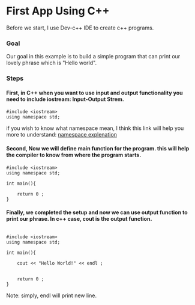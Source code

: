 
# First App Using C++

Before we start, I use Dev-c++ IDE to create c++ programs.

### Goal
Our goal in this example is to build a simple program that can print our lovely phrase which is "Hello world".


### Steps
#### First, in C++ when you want to use input and output functionality you need to include iostream: Input-Output Strem.

```git
#include <iostream>
using namespace std;
```

if you wish to know what namespace mean, I think this link will help you more to understand:
<a href="https://www.quora.com/What-does-using-namespace-std-mean-in-C++">namespace explenation</a>


#### Second, Now we will define main function for the program. this will help the compiler to know from where the program starts.

```git 
#include <iostream>
using namespace std;

int main(){

	return 0 ;
}

```

#### Finally, we completed the setup and now we can use output function to print our phrase. In c++ case, cout is the output function.

```git

#include <iostream>
using namespace std;

int main(){

	cout << "Hello World!" << endl ;

	
	return 0 ;
}

```
Note: simply, endl will print new line.



